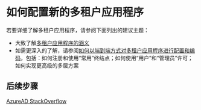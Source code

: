 <properties
    pageTitle="如何配置新的多租户应用程序 | Azure"
    description="了解如何将应用程序配置为多多租户应用程序，以及多租户应用程序的工作原理"
    services="active-directory"
    documentationcenter=""
    author="ajamess"
    manager="femila"
    translationtype="Human Translation" />
<tags
    ms.assetid=""
    ms.service="active-directory"
    ms.workload="identity"
    ms.tgt_pltfrm="na"
    ms.devlang="na"
    ms.topic="article"
    ms.date="04/04/2017"
    wacn.date="05/02/2017"
    ms.author="asteen"
    ms.sourcegitcommit="78da854d58905bc82228bcbff1de0fcfbc12d5ac"
    ms.openlocfilehash="d2210dbe1b82d31ccb7712a68a4b602796832766"
    ms.lasthandoff="04/22/2017" />

# <a name="how-to-configure-a-new-multi-tenant-application"></a>如何配置新的多租户应用程序

若要详细了解多租户应用程序，请参阅下面列出的建议主题：

- 大致了解[多租户应用程序的涵义](/documentation/articles/active-directory-dev-glossary#multi-tenant-application/)
- 如需更深入的了解，请参阅[如何以端到端方式对多租户应用程序进行配置和编码](/documentation/articles/active-directory-devhowto-multi-tenant-overview/)，包括：如何注册和使用“常用”终结点；如何使用“用户”和“管理员”许可；如何实现更高级的多层方案

## <a name="next-steps"></a>后续步骤
[AzureAD StackOverflow](http://stackoverflow.com/questions/tagged/azure-active-directory)


